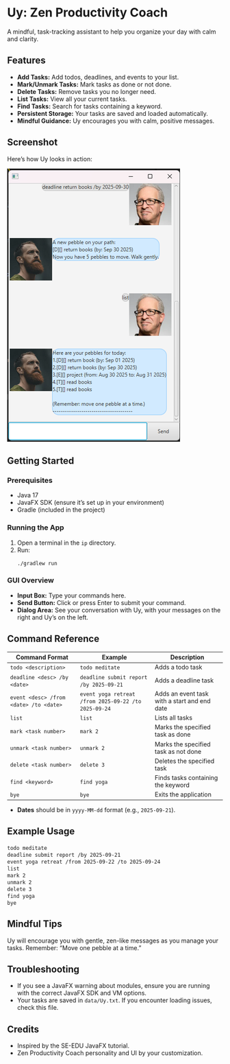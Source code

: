 <!-- GENERATED WITH THE HELP OF COPILOT -->

# Uy: Zen Productivity Coach

A mindful, task-tracking assistant to help you organize your day with calm and clarity.

## Features

- **Add Tasks:** Add todos, deadlines, and events to your list.
- **Mark/Unmark Tasks:** Mark tasks as done or not done.
- **Delete Tasks:** Remove tasks you no longer need.
- **List Tasks:** View all your current tasks.
- **Find Tasks:** Search for tasks containing a keyword.
- **Persistent Storage:** Your tasks are saved and loaded automatically.
- **Mindful Guidance:** Uy encourages you with calm, positive messages.

## Screenshot

Here’s how Uy looks in action:

![Uy Application Screenshot](./Ui.png)

## Getting Started

### Prerequisites

- Java 17
- JavaFX SDK (ensure it’s set up in your environment)
- Gradle (included in the project)

### Running the App

1. Open a terminal in the `ip` directory.
2. Run:
   ```
   ./gradlew run
   ```

### GUI Overview

- **Input Box:** Type your commands here.
- **Send Button:** Click or press Enter to submit your command.
- **Dialog Area:** See your conversation with Uy, with your messages on the right and Uy’s on the left.

## Command Reference

| Command Format                         | Example                                              | Description                                  |
| -------------------------------------- | ---------------------------------------------------- | -------------------------------------------- |
| `todo <description>`                   | `todo meditate`                                      | Adds a todo task                             |
| `deadline <desc> /by <date>`           | `deadline submit report /by 2025-09-21`              | Adds a deadline task                         |
| `event <desc> /from <date> /to <date>` | `event yoga retreat /from 2025-09-22 /to 2025-09-24` | Adds an event task with a start and end date |
| `list`                                 | `list`                                               | Lists all tasks                              |
| `mark <task number>`                   | `mark 2`                                             | Marks the specified task as done             |
| `unmark <task number>`                 | `unmark 2`                                           | Marks the specified task as not done         |
| `delete <task number>`                 | `delete 3`                                           | Deletes the specified task                   |
| `find <keyword>`                       | `find yoga`                                          | Finds tasks containing the keyword           |
| `bye`                                  | `bye`                                                | Exits the application                        |

- **Dates** should be in `yyyy-MM-dd` format (e.g., `2025-09-21`).

## Example Usage

```
todo meditate
deadline submit report /by 2025-09-21
event yoga retreat /from 2025-09-22 /to 2025-09-24
list
mark 2
unmark 2
delete 3
find yoga
bye
```

## Mindful Tips

Uy will encourage you with gentle, zen-like messages as you manage your tasks. Remember: “Move one pebble at a time.”

## Troubleshooting

- If you see a JavaFX warning about modules, ensure you are running with the correct JavaFX SDK and VM options.
- Your tasks are saved in `data/Uy.txt`. If you encounter loading issues, check this file.

## Credits

- Inspired by the SE-EDU JavaFX tutorial.
- Zen Productivity Coach personality and UI by your customization.
